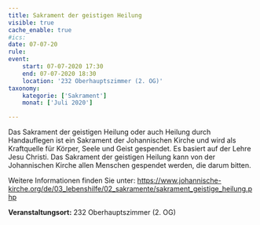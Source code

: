 ```yaml
---
title: Sakrament der geistigen Heilung
visible: true
cache_enable: true
#ics: 
date: 07-07-20
rule: 
event:
	start: 07-07-2020 17:30
	end: 07-07-2020 18:30
	location: '232 Oberhauptszimmer (2. OG)'
taxonomy:
	kategorie: ['Sakrament']
	monat: ['Juli 2020']

---
```

Das Sakrament der geistigen Heilung oder auch Heilung durch Handauflegen ist ein Sakrament der Johannischen Kirche und wird als Kraftquelle für Körper, Seele und Geist gespendet. Es basiert auf der Lehre Jesu Christi. Das Sakrament der geistigen Heilung kann von der Johannischen Kirche allen Menschen gespendet werden, die darum bitten.

Weitere Informationen finden Sie unter:
https://www.johannische-kirche.org/de/03_lebenshilfe/02_sakramente/sakrament_geistige_heilung.php



**Veranstaltungsort:** 232 Oberhauptszimmer (2. OG)

